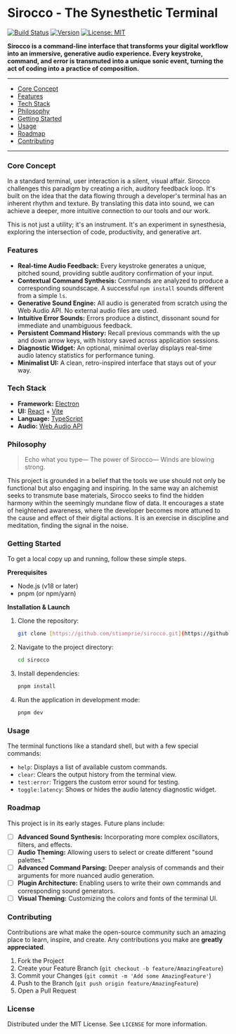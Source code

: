 # Sirocco - The Synesthetic Terminal

[![Build Status](https://img.shields.io/badge/build-passing-brightgreen)](https://github.com) 
[![Version](https://img.shields.io/badge/version-0.1.0-blue)](https://github.com)
[![License: MIT](https://img.shields.io/badge/License-MIT-yellow.svg)](https://opensource.org/licenses/MIT)

**Sirocco is a command-line interface that transforms your digital workflow into an immersive, generative audio experience. Every keystroke, command, and error is transmuted into a unique sonic event, turning the act of coding into a practice of composition.**

---

* [Core Concept](#core-concept)
* [Features](#features)
* [Tech Stack](#tech-stack)
* [Philosophy](#philosophy)
* [Getting Started](#getting-started)
* [Usage](#usage)
* [Roadmap](#roadmap)
* [Contributing](#contributing)

---

### Core Concept

In a standard terminal, user interaction is a silent, visual affair. Sirocco challenges this paradigm by creating a rich, auditory feedback loop. It's built on the idea that the data flowing through a developer's terminal has an inherent rhythm and texture. By translating this data into sound, we can achieve a deeper, more intuitive connection to our tools and our work.

This is not just a utility; it's an instrument. It's an experiment in synesthesia, exploring the intersection of code, productivity, and generative art.

### Features

* **Real-time Audio Feedback:** Every keystroke generates a unique, pitched sound, providing subtle auditory confirmation of your input.
* **Contextual Command Synthesis:** Commands are analyzed to produce a corresponding soundscape. A successful `npm install` sounds different from a simple `ls`.
* **Generative Sound Engine:** All audio is generated from scratch using the Web Audio API. No external audio files are used.
* **Intuitive Error Sounds:** Errors produce a distinct, dissonant sound for immediate and unambiguous feedback.
* **Persistent Command History:** Recall previous commands with the up and down arrow keys, with history saved across application sessions.
* **Diagnostic Widget:** An optional, minimal overlay displays real-time audio latency statistics for performance tuning.
* **Minimalist UI:** A clean, retro-inspired interface that stays out of your way.

### Tech Stack

* **Framework:** [Electron](https://www.electronjs.org/)
* **UI:** [React](https://reactjs.org/) + [Vite](https://vitejs.dev/)
* **Language:** [TypeScript](https://www.typescriptlang.org/)
* **Audio:** [Web Audio API](https://developer.mozilla.org/en-US/docs/Web/API/Web_Audio_API)

### Philosophy

> Echo what you type—
> The power of Sirocco—
> Winds are blowing strong.

This project is grounded in a belief that the tools we use should not only be functional but also engaging and inspiring. In the same way an alchemist seeks to transmute base materials, Sirocco seeks to find the hidden harmony within the seemingly mundane flow of data. It encourages a state of heightened awareness, where the developer becomes more attuned to the cause and effect of their digital actions. It is an exercise in discipline and meditation, finding the signal in the noise.

### Getting Started

To get a local copy up and running, follow these simple steps.

**Prerequisites**

* Node.js (v18 or later)
* pnpm (or npm/yarn)

**Installation & Launch**

1.  Clone the repository:
    ```sh
    git clone [https://github.com/stiamprie/sirocco.git](https://github.com/stiamprie/sirocco.git)
    ```
2.  Navigate to the project directory:
    ```sh
    cd sirocco
    ```
3.  Install dependencies:
    ```sh
    pnpm install
    ```
4.  Run the application in development mode:
    ```sh
    pnpm dev
    ```

### Usage

The terminal functions like a standard shell, but with a few special commands:

* `help`: Displays a list of available custom commands.
* `clear`: Clears the output history from the terminal view.
* `test:error`: Triggers the custom error sound for testing.
* `toggle:latency`: Shows or hides the audio latency diagnostic widget.

### Roadmap

This project is in its early stages. Future plans include:

* [ ] **Advanced Sound Synthesis:** Incorporating more complex oscillators, filters, and effects.
* [ ] **Audio Theming:** Allowing users to select or create different "sound palettes."
* [ ] **Advanced Command Parsing:** Deeper analysis of commands and their arguments for more nuanced audio generation.
* [ ] **Plugin Architecture:** Enabling users to write their own commands and corresponding sound generators.
* [ ] **Visual Theming:** Customizing the colors and fonts of the terminal UI.

### Contributing

Contributions are what make the open-source community such an amazing place to learn, inspire, and create. Any contributions you make are **greatly appreciated**.

1.  Fork the Project
2.  Create your Feature Branch (`git checkout -b feature/AmazingFeature`)
3.  Commit your Changes (`git commit -m 'Add some AmazingFeature'`)
4.  Push to the Branch (`git push origin feature/AmazingFeature`)
5.  Open a Pull Request

### License

Distributed under the MIT License. See `LICENSE` for more information.
